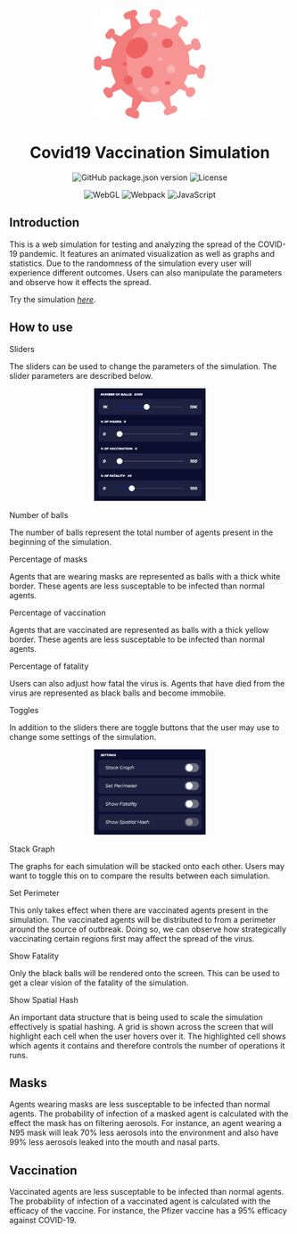 <div align="center">

<img src="./src/favicon.svg" width="200">

# Covid19 Vaccination Simulation
![GitHub package.json version](https://img.shields.io/github/package-json/v/Telos-J/covid19-simulation?style=flat-square)
![License](https://img.shields.io/github/license/Telos-J/covid19-simulation?style=flat-square)

![WebGL](https://img.shields.io/badge/-WebGL-990000?style=flat-square&logo=webgl&logoColor=white)
![Webpack](https://img.shields.io/badge/-Webpack-8DD6F9?style=flat-square&logo=webpack&logoColor=white)
![JavaScript](https://img.shields.io/badge/-JavaScript-F7DF1E?style=flat-square&logo=javascript&logoColor=white)

</div>

## Introduction
This is a web simulation for testing and analyzing the spread of the COVID-19 pandemic. It features an animated visualization as well as graphs and statistics. Due to the randomness of the simulation every user will experience different outcomes. Users can also manipulate the parameters and observe how it effects the spread. 

Try the simulation [_here_](https://telos-j.github.io/covid19-simulation/).

## How to use
Sliders

The sliders can be used to change the parameters of the simulation. The slider parameters are described below.

<p align="center">
<img src="./src/img/sliders.png" width="200">
</p>

Number of balls

The number of balls represent the total number of agents present in the beginning of the simulation. 

Percentage of masks

Agents that are wearing masks are represented as balls with a thick white border. These agents are less susceptable to be infected than normal agents.

Percentage of vaccination

Agents that are vaccinated are represented as balls with a thick yellow border. These agents are less susceptable to be infected than normal agents.

Percentage of fatality

Users can also adjust how fatal the virus is. Agents that have died from the virus are represented as black balls and become immobile. 

Toggles

In addition to the sliders there are toggle buttons that the user may use to change some settings of the simulation.

<p align="center">
<img src="./src/img/toggles.png" width="200">
</p>

Stack Graph

The graphs for each simulation will be stacked onto each other. Users may want to toggle this on to compare the results between each simulation.

Set Perimeter

This only takes effect when there are vaccinated agents present in the simulation. The vaccinated agents will be distributed to from a perimeter around the source of outbreak. Doing so, we can observe how strategically vaccinating certain regions first may affect the spread of the virus.

Show Fatality

Only the black balls will be rendered onto the screen. This can be used to get a clear vision of the fatality of the simulation.

Show Spatial Hash

An important data structure that is being used to scale the simulation effectively is spatial hashing. A grid is shown across the screen that will highlight each cell when the user hovers over it. The highlighted cell shows which agents it contains and therefore controls the number of operations it runs. 

## Masks
Agents wearing masks are less susceptable to be infected than normal agents. The probability of infection of a masked agent is calculated with the effect the mask has on filtering aerosols. For instance, an agent wearing a N95 mask will leak 70% less aerosols into the environment and also have 99% less aerosols leaked into the mouth and nasal parts.

## Vaccination
Vaccinated agents are less susceptable to be infected than normal agents. The probability of infection of a vaccinated agent is calculated with the efficacy of the vaccine. For instance, the Pfizer vaccine has a 95% efficacy against COVID-19.


